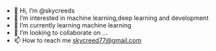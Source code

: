 - 👋 Hi, I’m @skycreeds
- 👀 I’m interested in machine learning,deep learning and development 
- 🌱 I’m currently learning machine learning
- 💞️ I’m looking to collaborate on ...
- 📫 How to reach me skycreed77@gmail.com

<!---
skycreeds/skycreeds is a ✨ special ✨ repository because its `README.md` (this file) appears on your GitHub profile.
You can click the Preview link to take a look at your changes.
--->
